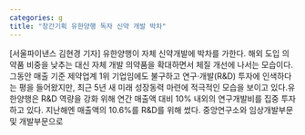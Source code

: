 ```yaml
---
categories: g
title: "창간기획 유한양행 독자 신약 개발 박차"
---
```

[서울파이낸스 김현경 기자] 유한양행이 자체 신약개발에 박차를 가한다. 해외 도입 의약품 비중을 낮추는 대신 자체 개발 의약품을 확대하면서 체질 개선에 나서는 모습이다. 그동안 매출 기준 제약업계 1위 기업임에도 불구하고 연구·개발(R&D) 투자에 인색하다는 평을 들어왔지만, 최근 5년 새 미래 성장동력 마련에 적극적인 모습을 보이고 있다.유한양행은 R&D 역량을 강화 위해 연간 매출액 대비 10% 내외의 연구개발비를 집중 투자하고 있다. 지난해엔 매출액의 10.6%를 R&D를 위해 썼다. 중앙연구소와 임상개발부문 및 개발부문으로